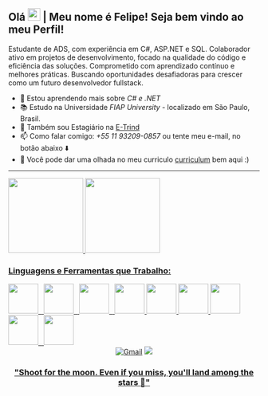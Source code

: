 ## Olá <img width="25px" height="25px" src="https://user-images.githubusercontent.com/73148019/144666718-3b38bc9c-f2b4-4028-acfb-4df434782a0a.gif"> | Meu nome é Felipe! Seja bem vindo ao meu Perfil!

<p>Estudante de ADS, com experiência em C#, ASP.NET e SQL. Colaborador ativo em projetos de desenvolvimento, focado na qualidade do código e eficiência das soluções. Comprometido com aprendizado contínuo e melhores práticas. Buscando oportunidades desafiadoras para crescer como um futuro desenvolvedor fullstack.</p>

- 🌱 Estou aprendendo mais sobre  *C# e .NET* <br>
- 📚 Estudo na Universidade _FIAP University_ - localizado em São Paulo, Brasil.
- 🧠 Também sou Estagiário na [E-Trind](https://etrind.com.br/)
- 📫 Como falar comigo: *+55 11 93209-0857* ou tente meu e-mail, no botão abaixo ⬇️ <br>
- 📖 Você pode dar uma olhada no meu curriculo [curriculum](https://github.com/ffaZan/curriculum/blob/main/Felipe_Fazan.pdf) bem aqui :)
<hr>
<div style="float: left;">
<a href="https://github.com/felipefzn">
<img height="150em" src="https://github-readme-stats.vercel.app/api?username=felipefzn&show_icons=true&theme=algolia&include_all_commits=true&count_private=true"/>
<img height="150em" src="https://github-readme-stats.vercel.app/api/top-langs/?username=felipefzn&layout=compact&langs_count=7&theme=algolia"/>
  <h3> Linguagens e Ferramentas que Trabalho: </h3>
<code><img height="60" width="60" src="https://cdn.jsdelivr.net/gh/devicons/devicon/icons/microsoftsqlserver/microsoftsqlserver-plain-wordmark.svg" /> </code>
<code><img height="60" width="60" src="https://cdn.jsdelivr.net/gh/devicons/devicon/icons/csharp/csharp-original.svg" /> </code>
<code><img height="60" width="60" src="https://cdn.jsdelivr.net/gh/devicons/devicon/icons/dotnetcore/dotnetcore-original.svg" /> </code>  
<code><img height="60" width="60" src="https://cdn.jsdelivr.net/gh/devicons/devicon/icons/html5/html5-original.svg"/></code>
<code><img height="60" width="60" src="https://cdn.jsdelivr.net/gh/devicons/devicon/icons/css3/css3-original.svg"/></code>
<code><img height="60" width="60" src="https://cdn.jsdelivr.net/gh/devicons/devicon/icons/github/github-original.svg"/></code> 
<code><img height="60" width="60" src="https://cdn.jsdelivr.net/gh/devicons/devicon/icons/git/git-original.svg"/></code>
<code><img height="60" width="60" src="https://cdn.jsdelivr.net/gh/devicons/devicon/icons/visualstudio/visualstudio-plain.svg" /> </code> 
<!--<code><img height="60" width="60" src="https://cdn.jsdelivr.net/gh/devicons/devicon/icons/javascript/javascript-original.svg"/></code>-->
<code><img height="60" width="60" src="https://cdn.jsdelivr.net/gh/devicons/devicon/icons/bootstrap/bootstrap-original.svg"/></code>
<!--<code><img height="60" width="60" src="https://cdn.jsdelivr.net/gh/devicons/devicon/icons/mysql/mysql-original.svg"/></code>-->


<!-- <h3> Tools: </h3>
<code><img height="60" width="60" src="https://cdn.jsdelivr.net/gh/devicons/devicon/icons/arduino/arduino-original-wordmark.svg"/></code>
<code><img height="60" width="60" src="https://cdn.jsdelivr.net/gh/devicons/devicon/icons/apache/apache-original.svg"/></code>
<code><img height="60" width="60" src="https://cdn.jsdelivr.net/gh/devicons/devicon/icons/vscode/vscode-original.svg"/></code>
<code><img height="60" width="60" src="https://cdn.jsdelivr.net/gh/devicons/devicon/icons/github/github-original.svg"/></code> 
<code><img height="60" width="60" src="https://cdn.jsdelivr.net/gh/devicons/devicon/icons/git/git-original.svg"/></code>
<code><img height="60" width="60" src="https://cdn.jsdelivr.net/gh/devicons/devicon/icons/visualstudio/visualstudio-plain.svg" /> </code> -->

  <!--Loading...📚 -->
</div>
  <hr>
<div align="center">
<a href="mailto:felipeffazandebrito@gmail.com "><img src="https://img.shields.io/badge/Gmail-D14836?style=for-the-badge&logo=gmail&logoColor=white" alt="Gmail"></a>
<a href="https://www.linkedin.com/in/felipefazan/"><img src="https://img.shields.io/badge/LinkedIn-0077B5?style=for-the-badge&logo=linkedin&logoColor=white"</a>
</div>
  
  <h3 align="center"> "Shoot for the moon. Even if you miss, you'll land among the stars 🚀" </h3>
